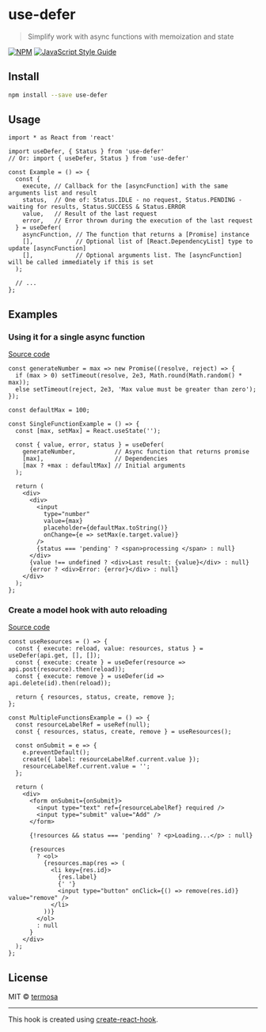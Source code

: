 # use-defer

> Simplify work with async functions with memoization and state

[![NPM](https://img.shields.io/npm/v/use-defer.svg)](https://www.npmjs.com/package/use-defer) [![JavaScript Style Guide](https://img.shields.io/badge/code_style-standard-brightgreen.svg)](https://standardjs.com)

## Install

```bash
npm install --save use-defer
```

## Usage

```tsx
import * as React from 'react'

import useDefer, { Status } from 'use-defer'
// Or: import { useDefer, Status } from 'use-defer'

const Example = () => {
  const {
    execute, // Callback for the [asyncFunction] with the same arguments list and result
    status,  // One of: Status.IDLE - no request, Status.PENDING - waiting for results, Status.SUCCESS & Status.ERROR
    value,   // Result of the last request
    error,   // Error thrown during the execution of the last request
  } = useDefer(
    asyncFunction, // The function that returns a [Promise] instance
    [],            // Optional list of [React.DependencyList] type to update [asyncFunction]
    [],            // Optional arguments list. The [asyncFunction] will be called immediately if this is set
  );

  // ...
};
```

## Examples

### Using it for a single async function

[Source code](https://github.com/termosa/use-defer/blob/master/example/src/SingleFunctionExample.js)

```tsx
const generateNumber = max => new Promise((resolve, reject) => {
  if (max > 0) setTimeout(resolve, 2e3, Math.round(Math.random() * max));
  else setTimeout(reject, 2e3, 'Max value must be greater than zero');
});

const defaultMax = 100;

const SingleFunctionExample = () => {
  const [max, setMax] = React.useState('');

  const { value, error, status } = useDefer(
    generateNumber,           // Async function that returns promise
    [max],                    // Dependencies
    [max ? +max : defaultMax] // Initial arguments
  );

  return (
    <div>
      <div>
        <input
          type="number"
          value={max}
          placeholder={defaultMax.toString()}
          onChange={e => setMax(e.target.value)}
        />
        {status === 'pending' ? <span>processing </span> : null}
      </div>
      {value !== undefined ? <div>Last result: {value}</div> : null}
      {error ? <div>Error: {error}</div> : null}
    </div>
  );
};
```

### Create a model hook with auto reloading

[Source code](https://github.com/termosa/use-defer/blob/master/example/src/MultipleFunctionsExample.js)

```tsx
const useResources = () => {
  const { execute: reload, value: resources, status } = useDefer(api.get, [], []);
  const { execute: create } = useDefer(resource => api.post(resource).then(reload));
  const { execute: remove } = useDefer(id => api.delete(id).then(reload));

  return { resources, status, create, remove };
};

const MultipleFunctionsExample = () => {
  const resourceLabelRef = useRef(null);
  const { resources, status, create, remove } = useResources();

  const onSubmit = e => {
    e.preventDefault();
    create({ label: resourceLabelRef.current.value });
    resourceLabelRef.current.value = '';
  };

  return (
    <div>
      <form onSubmit={onSubmit}>
        <input type="text" ref={resourceLabelRef} required />
        <input type="submit" value="Add" />
      </form>

      {!resources && status === 'pending' ? <p>Loading...</p> : null}

      {resources
        ? <ol>
          {resources.map(res => (
            <li key={res.id}>
              {res.label}
              {' '}
              <input type="button" onClick={() => remove(res.id)} value="remove" />
            </li>
          ))}
        </ol>
        : null
      }
    </div>
  );
};
```

## License

MIT © [termosa](https://github.com/termosa)

---

This hook is created using [create-react-hook](https://github.com/hermanya/create-react-hook).
